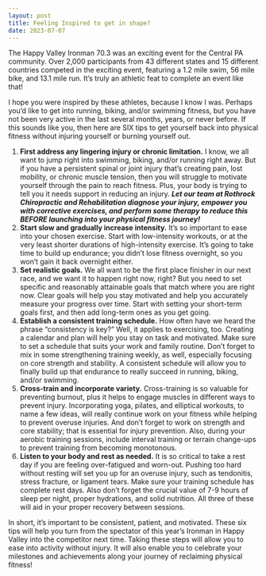 ```yaml
---
layout: post
title: Feeling Inspired to get in shape?
date: 2023-07-07
---
```

<!--<div class="container">
  <img class="hover_box" style="width:50%" src="IMAGE_PATH" alt="ALT_TEXT" >
  <div class="caption" style="width:50%; bottom:3%"><p>CAPTION_TEXT</p></div>
</div>-->

The Happy Valley Ironman 70.3 was an exciting event for the Central PA community. Over 2,000 participants from 43 different states and 15 different countries competed in the exciting event, featuring a 1.2 mile swim, 56 mile bike, and 13.1 mile run. It’s truly an athletic feat to complete an event like that!

I hope you were inspired by these athletes, because I know I was. Perhaps you’d like to get into running, biking, and/or swimming fitness, but you have not been very active in the last several months, years, or never before. If this sounds like you, then here are SIX tips to get yourself back into physical fitness without injuring yourself or burning yourself out. 

1. **First address any lingering injury or chronic limitation.** I know, we all want to jump right into swimming, biking, and/or running right away. But if you have a persistent spinal or joint injury that’s creating pain, lost mobility, or chronic muscle tension, then you will struggle to motivate yourself through the pain to reach fitness. Plus, your body is trying to tell you it needs support in reducing an injury. ***Let our team at Rothrock Chiropractic and Rehabilitation diagnose your injury, empower you with corrective exercises, and perform some therapy to reduce this BEFORE launching into your physical fitness journey!***
2. **Start slow and gradually increase intensity.** It’s so important to ease into your chosen exercise. Start with low-intensity workouts, or at the very least shorter durations of high-intensity exercise. It’s going to take time to build up endurance; you didn’t lose fitness overnight, so you won’t gain it back overnight either.
3. **Set realistic goals.** We all want to be the first place finisher in our next race, and we want it to happen right now, right? But you need to set specific and reasonably attainable goals that match where you are right now. Clear goals will help you stay motivated and help you accurately measure your progress over time. Start with setting your short-term goals first, and then add long-term ones as you get going.
4. **Establish a consistent training schedule.** How often have we heard the phrase “consistency is key?” Well, it applies to exercising, too. Creating a calendar and plan will help you stay on task and motivated. Make sure to set a schedule that suits your work and family routine. Don’t forget to mix in some strengthening training weekly, as well, especially focusing on core strength and stability. A consistent schedule will allow you to finally build up that endurance to really succeed in running, biking, and/or swimming.
5. **Cross-train and incorporate variety.** Cross-training is so valuable for preventing burnout, plus it helps to engage muscles in different ways to prevent injury. Incorporating yoga, pilates, and elliptical workouts, to name a few ideas, will really continue work on your fitness while helping to prevent overuse injuries. And don’t forget to work on strength and core stability; that is essential for injury prevention. Also, during your aerobic training sessions, include interval training or terrain change-ups to prevent training from becoming monotonous.
6. **Listen to your body and rest as needed.** It is so critical to take a rest day if you are feeling over-fatigued and worn-out. Pushing too hard without resting will set you up for an overuse injury, such as tendonitis, stress fracture, or ligament tears. Make sure your training schedule has complete rest days. Also don’t forget the crucial value of 7-9 hours of sleep per night, proper hydrations, and solid nutrition. All three of these will aid in your proper recovery between sessions.

In short, it’s important to be consistent, patient, and motivated. These six tips will help you turn from the spectator of this year’s Ironman in Happy Valley into the competitor next time. Taking these steps will allow you to ease into activity without injury. It will also enable you to celebrate your milestones and achievements along your journey of reclaiming physical fitness!

